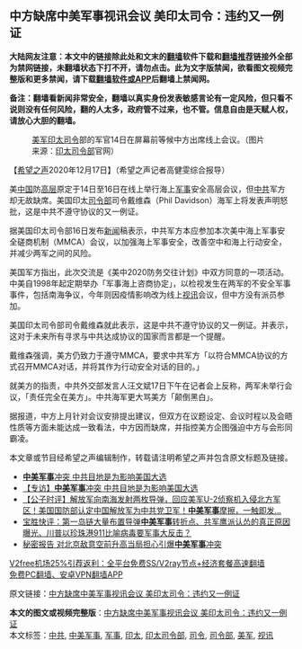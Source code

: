  <h2>中方缺席中美军事视讯会议 美印太司令：违约又一例证</h2> <p class="notice"><b>大陆网友注意：本文中的链接除此处和文末的<a href="https://github.com/bannedbook/fanqiang" >翻墙</a>软件下载和<a href="https://github.com/killgcd/justmysocks/blob/master/README.md">翻墙推荐</a>链接外全部为禁网链接，未翻墙状态下打不开，请勿点击。此为文字版禁闻，欲看图文视频完整版和更多禁闻，请下载<a href="https://github.com/bannedbook/fanqiang">翻墙软件或APP</a>后翻墙上禁闻网。</p><p>备注：翻墙看新闻非常安全，翻墙以真实身份发表敏感言论有一定风险，但只看不说则没有任何风险，翻的人太多，政府管不过来，也不管。信息自由是天赋人权，请放心大胆的翻墙。</b></p>  <div class="entry"> <figure><figcaption><a href="https://www.bannedbook.org/bnews/tag/%e7%be%8e%e5%86%9b/" class="st_tag internal_tag" rel="tag" title="标签 美军 下的日志">美军</a><a href="https://www.bannedbook.org/bnews/tag/%E5%8D%B0%E5%A4%AA/" class="st_tag internal_tag" rel="tag" title="标签 印太 下的日志">印太</a><a href="https://www.bannedbook.org/bnews/tag/%E5%8F%B8%E4%BB%A4/" class="st_tag internal_tag" rel="tag" title="标签 司令 下的日志">司令</a>部的军官14日在屏幕前等候中方出席线上会议。（图片来源：<a href="https://www.bannedbook.org/bnews/tag/%E5%8D%B0%E5%A4%AA%E5%8F%B8%E4%BB%A4%E9%83%A8/" class="st_tag internal_tag" rel="tag" title="标签 印太司令部 下的日志">印太司令部</a>官网）</figcaption></figure> <p>【<span class='wp_keywordlink_affiliate'><a href="https://www.soundofhope.org" title="希望之声" target="_blank">希望之声</a></span>2020年12月17日】（希望之声记者高健雯综合报导）</p> <p>美<span class='wp_keywordlink_affiliate'><a href="https://www.bannedbook.org/" title="中国" target="_blank">中国</a></span>防<span class='wp_keywordlink_affiliate'><a href="https://www.bannedbook.org/bnews/ccpdope/" title="中共高层内幕" target="_blank">高层</a></span>原定于14日至16日在线上举行海上<a href="https://www.bannedbook.org/bnews/tag/%E5%86%9B%E4%BA%8B/" class="st_tag internal_tag" rel="tag" title="标签 军事 下的日志">军事</a>安全高层会议，但<a href="https://www.bannedbook.org/bnews/tag/%e4%b8%ad%e5%85%b1/" class="st_tag internal_tag" rel="tag" title="标签 中共 下的日志">中共</a>军方却无故缺席。美国印太<a href="https://www.bannedbook.org/bnews/tag/%E5%8F%B8%E4%BB%A4%E9%83%A8/" class="st_tag internal_tag" rel="tag" title="标签 司令部 下的日志">司令部</a>司令戴维森（Phil Davidson）海军上将发表声明怒批，这是中共不遵守协议的又一例证。</p> <p>据美国印太司令部16日发布<span class='wp_keywordlink_affiliate'><a href="https://www.bannedbook.org/" title="新闻">新闻</a></span>稿表示，中共军方本应参加本次美中海上军事安全磋商机制（MMCA）会议，以加强海上军事安全，改善空中和海上行动安全，并减少两军之间的风险。</p>  <p>美国军方指出，此次交流是《美中2020防务交往计划》中双方同意的一项活动。中美自1998年起定期举办「军事海上咨商协定」，以检视发生在两军的不安全军事事件，包括南海争议，今年则因疫情影响改为线上<a href="https://www.bannedbook.org/bnews/tag/%E8%A7%86%E8%AE%AF/" class="st_tag internal_tag" rel="tag" title="标签 视讯 下的日志">视讯</a>会议，但中方没有派员参加。</p> <p>美国印太司令部司令戴维森就此表示，这是中共不遵守协议的又一例证。并表示，这对于未来所有寻求与中共达成协议的国家而言都是一个提醒。</p> <p>戴维森强调，美方仍致力于遵守MMCA，要求中共军方「以符合MMCA协议的方式召开MMCA对话，并将其作为行动安全对话的目的。」</p>  <p>就美方的指责，中共外交部发言人汪文斌17日下午在记者会上反称，两军未举行会议，「责任完全在美方」。中共海军更大骂美方「颠倒黑白」。</p> <p>据报道，中方上月针对会议安排提出建议，但双方在议题设定、会议时程以及会晤性质等方面未能达成一致看法，中方因而缺席，并指控美方企图强迫中方与会形同霸凌。</p> <p>本文章或节目经希望之声编辑制作，转载请注明希望之声并包含原文标题及链接。</p>  <ul class='op-related-articles' title='相关阅读'> <li><a href='https://www.bannedbook.org/bnews/taiwannews/20201104/1425650.html' target='_blank'><b>中美军事</b>冲突 中共目地是为影响美国大选</a></li> <li><a href='https://www.bannedbook.org/bnews/bannedvideo/20201104/1425307.html' target='_blank'>【专访】<b>中美军事</b>冲突 中共目地是为影响美国大选</a></li> <li><a href='https://www.bannedbook.org/bnews/bannedvideo/20200827/1386479.html' target='_blank'>【公子时评】解放军向南海发射两枚导弹，回应美军U-2侦察机入侵北方军区！美国国防部认定中国解放军为中共党卫军！<b>中美军事</b>摩擦，一触即发...</a></li> <li><a href='https://www.bannedbook.org/bnews/bannedvideo/20200507/1324359.html' target='_blank'>宝胜快评：第一岛链大量布置导弹<b>中美军事</b>转折点、共军鹰派认怂的真正原因曝光、川普以珍珠港911比喻病毒要军事大反击？</a></li> <li><a href='https://www.bannedbook.org/bnews/cbnews/20200505/1323172.html' target='_blank'>秘密报告 对北京敌意空前升高当局担心引爆<b>中美军事</b>冲突</a></li> </ul> <p class="texttj"> <a href="https://www.bannedbook.org/forum23/topic22702.html" target="_blank">V2free机场25%引荐返利：全平台免费SS/V2ray节点+经济套餐高速翻墙</a><br/> <a href="https://github.com/bannedbook/fanqiang/wiki/%E7%A6%81%E9%97%BB%E7%BD%91%E5%AE%89%E5%8D%93%E7%BF%BB%E5%A2%99%E6%96%B0%E9%97%BBAPP" target="_blank">免费PC翻墙、安卓VPN翻墙APP</a></p><p>原文链接：<a class="src_link"  href="https://www.soundofhope.org/post/454828" target="_blank">中方缺席中美军事视讯会议 美印太司令：违约又一例证</a></p><a name='sharetosocial'></a>       <div><b>本文的图文或视频完整版</b>：<a href='https://www.bannedbook.org/bnews/comments/20201218/1450325.html'>中方缺席中美军事视讯会议 美印太司令：违约又一例证</a></div>  </div><!--END ENTRY--> <div class="postfooter"> <div>本文标签：<a href="https://www.bannedbook.org/bnews/tag/%e4%b8%ad%e5%85%b1/" rel="tag">中共</a>, <a href="https://www.bannedbook.org/bnews/tag/%E4%B8%AD%E7%BE%8E%E5%86%9B%E4%BA%8B/" rel="tag">中美军事</a>, <a href="https://www.bannedbook.org/bnews/tag/%E5%86%9B%E4%BA%8B/" rel="tag">军事</a>, <a href="https://www.bannedbook.org/bnews/tag/%E5%8D%B0%E5%A4%AA/" rel="tag">印太</a>, <a href="https://www.bannedbook.org/bnews/tag/%E5%8D%B0%E5%A4%AA%E5%8F%B8%E4%BB%A4%E9%83%A8/" rel="tag">印太司令部</a>, <a href="https://www.bannedbook.org/bnews/tag/%E5%8F%B8%E4%BB%A4/" rel="tag">司令</a>, <a href="https://www.bannedbook.org/bnews/tag/%E5%8F%B8%E4%BB%A4%E9%83%A8/" rel="tag">司令部</a>, <a href="https://www.bannedbook.org/bnews/tag/%e7%be%8e%e5%86%9b/" rel="tag">美军</a>, <a href="https://www.bannedbook.org/bnews/tag/%E8%A7%86%E8%AE%AF/" rel="tag">视讯</a></div>  </div><!--END POSTFOOTER--> 
